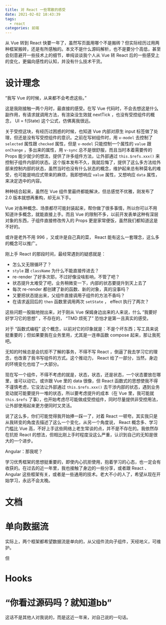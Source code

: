 ```yaml
---
title: 对 React 一些零散的感受
date: 2021-02-02 18:43:39
tags:
  - react
categories: 前端
---
```


从 Vue 转到 React 快要一年了，虽然写页面用哪个不是搬砖？但实际经历过用两种框架搬砖，还是有所感触的。本文不是什么源码解析，也不是要分个高低，甚至会刻意避开一些技术上的细节，单纯谈谈我个人从 Vue 转 React 后的一些感受上的变化，更偏向感性的认知，并没有什么技术干货。

# 设计理念

“我写 Vue 的时候，从来都不会考虑这些。”

这是我刚接触一两个月时，最直接的感受。在写 Vue 代码时，不会去想这是什么副作用，有请求就调用方法，有渲染没生效就 nextTick ，也没有受控组件的概念， UI = f(State) 这个公式，仿佛离我很远。

关于受控这块，有经历过困惑的时候，也知道 Vue 内部对原生 input 标签做了处理，但还是没有写受控组件的意识。之前在写树组件时，用 `v-model` 去控制了 `selected` 属性跟 `checked` 属性，但是 `v-model` 只能控制一个属性的 `value` 跟 `onChange` ，多出来的属性，用 `v-sync` 总不是很舒服，而且当时本着需要传的 Props 能少就少的想法，提供了许多组件方法，让外部通过 `this.$refs.xxx()` 来控制子组件内部的状态。这个版本发布不久，我就后悔了，提供了这么多方法给外部来控制内部的状态，虽然当时也没有什么状态的概念，维护起来总有种莫名的难受，也可能是响应式带来的麻烦，我即想响应 `value` 属性，又想响应 `data` 属性，来决定选中的内容。

种种结合起来，虽然在 Vue 组件里最终都能解决，但总感觉不优雅，刚发布了 2.0 版本就想再重构，却无从下手。

Vue 对各种概念、场景都尽可能封装起来，帮你做了很多事情，所以你可以不用知道许多概念，就能直接上手。而且 Vue 的限制不多，以前开发表单这种有深层对象的东西，子组件直接修改传入的 Props 更是家常便饭，虽然我们都知道这是不好的。

或许是老外不用 996 ，又或许是自己真的菜， React 能有这么一套理念，这么多的概念可以推广。

刚上手 React 的那段时间，最经常遇到的疑惑就是：

- 怎么又无限循环了？
- `style` 跟 `className` 为什么不能直接传进去？
- re-render 了好多次耶，不过好像没啥影响，不管了吧？
- 状态提升太难受了吧，业务稍微变一下，内部的状态要提升到天上去了
- 每次 re-render 都创建了新的函数、新的对象，真的没事吗？
- 又要把状态提出来，父组件直接调用子组件的方法不香吗？
- 在请求返回后的 `then` 函数里调用两次 `setState` ， effect 执行了两次？

这些问题一股脑地抛出来，对于刚从 Vue 保姆身边出来的人来说，什么 “我要好好学习它的思想” ，不存在的， “TMD 烦死了” 恐怕才是第一且真实的感受。

对于 “函数式编程” 这个概念，以前对它的印象就是：不是个坏东西；写工具来说挺重要的；但如果要我在业务里用，尤其是一连串函数 compose 起来，那让我死吧。

无知的时候总是会抗拒不了解的事务，不得不写 React ，倒逼了我去学习它的理念，也改善了我书写组件的方式。这个推动力， React 给了一部分，当然，身边的环境变化也给了一大部分。

现在写一个组件，不得不考虑的就是，状态，状态，还是状态，一个状态要放在哪里，谁可以动它。或许跟 Vue 里的 data 很像，但 React 函数式的思想使我不得不谨慎考虑，它没法让外部通过 `this.$refs.xxx()` 去干涉内部的状态，遇到业务变动就可能要提升一堆的状态，所以要考虑提升的成本（在 Vue 里，我可能就 `this.$refs` 了事），也开始考虑尽可能做成受控组件，同时尽量提供非受控用法，让外部使用起来更方便同时又灵活。

说了这么多，你们可能觉得我开始捧一踩一了，对着 React 一顿夸。其实我只是从我转变的角度去描述了这么一个变化，从另一个角度说， React 概念多、学习门槛比 Vue 高，不好上手这些网络上老生常谈的点，并不是不存在的。我依然存在抗拒 React 的想法，但相比刚上手时程度没这么严重，认识到自己的无知是很大的一个进步。

Angular：那我呢？

学习优秀框架的思想挺重要的，即使内心抗拒使用，抱着学习的心态，也一定会有收获的。在过去的近一年里，我也接触了身边的一些分享，或者跟 React 、Angular 这些框架有关，或者是一些通用的技术。老大不小的人了，希望从现在开始学习，永远不会太晚。

# 文档

# 单向数据流

实际上，两个框架都希望数据流是单向的，从父组件流向子组件，天经地义，可维护。

但

# Hooks

# “你看过源码吗？就知道bb”

这话不是其他人对我说的，而是这近一年来，对自己说的一句话。
